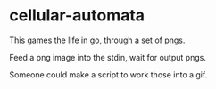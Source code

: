 cellular-automata
=================
This games the life in go, through a set of pngs.

Feed a png image into the stdin, wait for output pngs.

Someone could make a script to work those into a gif.
